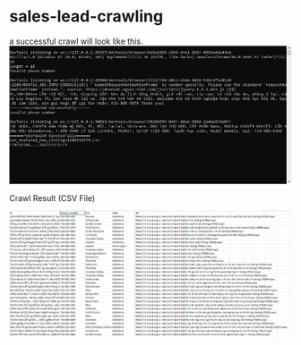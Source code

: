 # sales-lead-crawling
a successful crawl will look like this.
<img src="https://github.com/timhdang/sales-lead-crawling/blob/main/crawling1.PNG" />

Crawl Result (CSV File)

<img src="https://github.com/timhdang/sales-lead-crawling/blob/main/excel1.PNG" />
